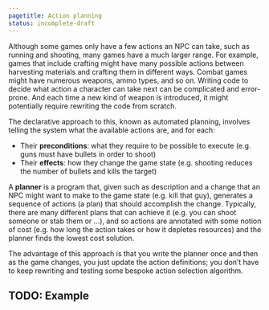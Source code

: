 ```yaml
---
pagetitle: Action planning
status: incomplete-draft
---
```

Although some games only have a few actions an NPC can take, such as running and shooting, many games have a much larger range.  For example, games that include crafting might have many possible actions between harvesting materials and crafting them in different ways.  Combat games might have numerous weapons, ammo types, and so on.  Writing code to decide what action a character can take next can be complicated and error-prone.  And each time a new kind of weapon is introduced, it might potentially require rewriting the code from scratch.

The declarative approach to this, known as automated planning, involves telling the system what the available actions are, and for each:

- Their **preconditions**: what they require to be possible to execute (e.g. guns must have bullets in order to shoot)
- Their **effects**: how they change the game state (e.g. shooting reduces the number of bullets and kills the target)

A **planner** is a program that, given such as description and a change that an NPC might want to make to the game state (e.g. kill that guy), generates a sequence of actions (a plan) that should accomplish the change.  Typically, there are many different plans that can achieve it (e.g. you can shoot someone or stab them or …), and so actions are annotated with some notion of cost (e.g. how long the action takes or how it depletes resources) and the planner finds the lowest cost solution.

The advantage of this approach is that you write the planner once and then as the game changes, you just update the action definitions; you don’t have to keep rewriting and testing some bespoke action selection algorithm.

## TODO: Example
